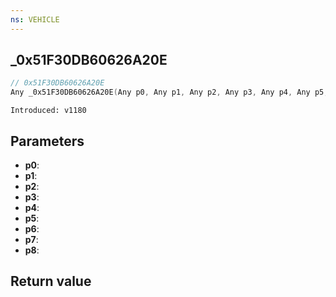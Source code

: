 ```yaml
---
ns: VEHICLE
---
```

## _0x51F30DB60626A20E

```c
// 0x51F30DB60626A20E
Any _0x51F30DB60626A20E(Any p0, Any p1, Any p2, Any p3, Any p4, Any p5, Any p6, Any p7, Any p8);
```

```
Introduced: v1180
```

## Parameters
* **p0**:
* **p1**:
* **p2**:
* **p3**:
* **p4**:
* **p5**:
* **p6**:
* **p7**:
* **p8**:

## Return value
